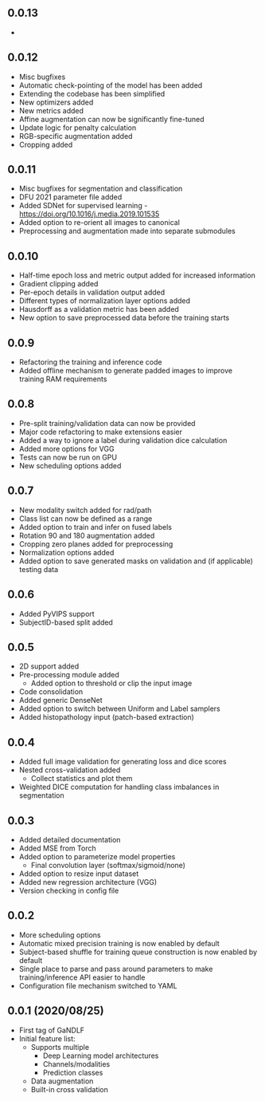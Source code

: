 ## 0.0.13

- 

## 0.0.12

- Misc bugfixes
- Automatic check-pointing of the model has been added
- Extending the codebase has been simplified
- New optimizers added
- New metrics added
- Affine augmentation can now be significantly fine-tuned
- Update logic for penalty calculation
- RGB-specific augmentation added
- Cropping added

## 0.0.11

- Misc bugfixes for segmentation and classification
- DFU 2021 parameter file added
- Added SDNet for supervised learning - https://doi.org/10.1016/j.media.2019.101535
- Added option to re-orient all images to canonical
- Preprocessing and augmentation made into separate submodules

## 0.0.10

- Half-time epoch loss and metric output added for increased information
- Gradient clipping added
- Per-epoch details in validation output added
- Different types of normalization layer options added
- Hausdorff as a validation metric has been added
- New option to save preprocessed data before the training starts

## 0.0.9

- Refactoring the training and inference code
- Added offline mechanism to generate padded images to improve training RAM requirements

## 0.0.8

- Pre-split training/validation data can now be provided
- Major code refactoring to make extensions easier
- Added a way to ignore a label during validation dice calculation
- Added more options for VGG
- Tests can now be run on GPU
- New scheduling options added

## 0.0.7

- New modality switch added for rad/path
- Class list can now be defined as a range
- Added option to train and infer on fused labels
- Rotation 90 and 180 augmentation added
- Cropping zero planes added for preprocessing
- Normalization options added
- Added option to save generated masks on validation and (if applicable) testing data

## 0.0.6

- Added PyVIPS support
- SubjectID-based split added

## 0.0.5

- 2D support added
- Pre-processing module added
  - Added option to threshold or clip the input image
- Code consolidation
- Added generic DenseNet
- Added option to switch between Uniform and Label samplers
- Added histopathology input (patch-based extraction)

## 0.0.4

- Added full image validation for generating loss and dice scores
- Nested cross-validation added
  - Collect statistics and plot them
- Weighted DICE computation for handling class imbalances in segmentation

## 0.0.3 

- Added detailed documentation
- Added MSE from Torch 
- Added option to parameterize model properties
  - Final convolution layer (softmax/sigmoid/none)
- Added option to resize input dataset
- Added new regression architecture (VGG)
- Version checking in config file

## 0.0.2

- More scheduling options
- Automatic mixed precision training is now enabled by default
- Subject-based shuffle for training queue construction is now enabled by default
- Single place to parse and pass around parameters to make training/inference API easier to handle
- Configuration file mechanism switched to YAML

## 0.0.1 (2020/08/25)

- First tag of GaNDLF
- Initial feature list:
  - Supports multiple
    - Deep Learning model architectures
    - Channels/modalities 
    - Prediction classes
  - Data augmentation
  - Built-in cross validation
